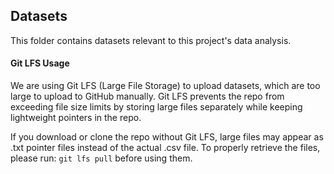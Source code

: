 ## Datasets

This folder contains datasets relevant to this project's data analysis.

#### Git LFS Usage
We are using Git LFS (Large File Storage) to upload datasets, which are too large to upload to GitHub manually. Git LFS prevents the repo from exceeding file size limits by storing large files separately while keeping lightweight pointers in the repo.

If you download or clone the repo without Git LFS, large files may appear as .txt pointer files instead of the actual .csv file. To properly retrieve the files, please run: `git lfs pull` before using them.